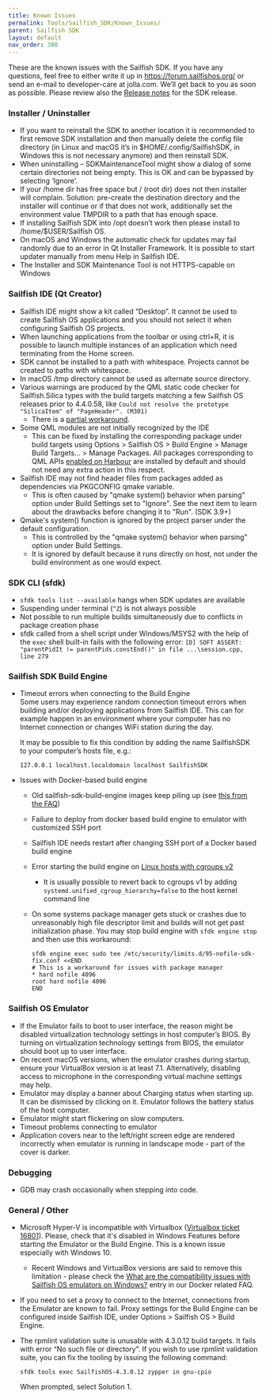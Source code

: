```yaml
---
title: Known Issues
permalink: Tools/Sailfish_SDK/Known_Issues/
parent: Sailfish SDK
layout: default
nav_order: 300
---
```


These are the known issues with the Sailfish SDK. If you have any questions, feel free to either write it up in <https://forum.sailfishos.org/> or send an e-mail to developer-care at jolla.com. We’ll get back to you as soon as possible. Please review also the [Release notes](/Tools/Sailfish_SDK#release-notes) for the SDK release.

### Installer / Uninstaller

  - If you want to reinstall the SDK to another location it is recommended to first remove SDK installation and then manually delete the config file directory (in Linux and macOS it’s in $HOME/.config/SailfishSDK, in Windows this is not necessary anymore) and then reinstall SDK.
  - When uninstalling – SDKMaintenanceTool might show a dialog of some certain directories not being empty. This is OK and can be bypassed by selecting ‘Ignore’.
  - If your /home dir has free space but / (root dir) does not then installer will complain. Solution: pre-create the destination directory and the installer will continue or if that does not work, additionally set the environment value TMPDIR to a path that has enough space.
  - If installing Sailfish SDK into /opt doesn’t work then please install to /home/$USER/Sailfish OS.
  - On macOS and Windows the automatic check for updates may fail randomly due to an error in Qt Installer Framework. It is possible to start updater manually from menu Help in Sailfish IDE.
  - The Installer and SDK Maintenance Tool is not HTTPS-capable on Windows

### Sailfish IDE (Qt Creator)

  - Sailfish IDE might show a kit called “Desktop”. It cannot be used to create Sailfish OS applications and you should not select it when configuring Sailfish OS projects.
  - When launching applications from the toolbar or using ctrl+R, it is possible to launch multiple instances of an application which need terminating from the Home screen.
  - SDK cannot be installed to a path with whitespace. Projects cannot be created to paths with whitespace.
  - In macOS /tmp directory cannot be used as alternate source directory.
  - Various warnings are produced by the QML static code checker for Sailfish.Silica types with the build targets matching a few Sailfish OS releases prior to 4.4.0.58, like `Could not resolve the prototype "SilicaItem" of "PageHeader". (M301)`
    - There is a [partial workaround](https://forum.sailfishos.org/t/resolve-error-in-qt-creator/9889/8).
  - Some QML modules are not initially recognized by the IDE
    - This can be fixed by installing the corresponding package under build targets using Options > Sailfish OS > Build Engine > Manage Build Targets… > Manage Packages. All packages corresponding to QML APIs [enabled on Harbour](https://harbour.jolla.com/faq#QML_API) are installed by default and should not need any extra action in this respect.
  - Sailfish IDE may not find header files from packages added as dependencies via PKGCONFIG qmake variable.
    - This is often caused by "qmake system() behavior when parsing" option under Build Settings set to "Ignore". See the next item to learn about the drawbacks before changing it to "Run". (SDK 3.9+)
  - Qmake's system() function is ignored by the project parser under the default configuration.
    - This is controlled by the "qmake system() behavior when parsing" option under Build Settings.
    - It is ignored by default because it runs directly on host, not under the build environment as one would expect.


### SDK CLI (sfdk)
 - `sfdk tools list --available` hangs when SDK updates are available
 - Suspending under terminal (`^Z`) is not always possible
 - Not possible to run multiple builds simultaneously due to conflicts in package creation phase
 - sfdk called from a shell script under Windows/MSYS2 with the help of the `exec` shell built-in fails with the following error: `[D] SOFT ASSERT: "parentPidIt != parentPids.constEnd()" in file ...\session.cpp, line 279`

### Sailfish SDK Build Engine

  - Timeout errors when connecting to the Build Engine\
    Some users may experience random connection timeout errors when building and/or deploying applications from Sailfish IDE. This can for example happen in an environment where your computer has no Internet connection or changes WiFi station during the day.

    It may be possible to fix this condition by adding the name SailfishSDK to your computer’s hosts file, e.g.:
    ```
    127.0.0.1 localhost.localdomain localhost SailfishSDK
    ```
  - Issues with Docker-based build engine
      - Old sailfish-sdk-build-engine images keep piling up (see [this from the FAQ](/Tools/Sailfish_SDK/FAQ#old-sailfish-os-build-engine-images-keep-piling-up-is-this-desired))
      - Failure to deploy from docker based build engine to emulator with customized SSH port
      - Sailfish IDE needs restart after changing SSH port of a Docker based build engine
      - Error starting the build engine on [Linux hosts with cgroups v2](https://forum.sailfishos.org/t/issues-with-installing-sailfish-sdk-docker-with-debian-bullseye-11/4454)
          - It is usually possible to revert back to cgroups v1 by adding `systemd.unified_cgroup_hierarchy=false` to the host kernel command line
      - On some systems package manager gets stuck or crashes due to unreasonably high file descriptor limit and builds will not get past initialization phase. You may stop build engine with `sfdk engine stop` and then use this workaround:

            sfdk engine exec sudo tee /etc/security/limits.d/95-nofile-sdk-fix.conf <<END
            # This is a workaround for issues with package manager
            * hard nofile 4096
            root hard nofile 4096
            END


### Sailfish OS Emulator

  - If the Emulator fails to boot to user interface, the reason might be disabled virtualization technology settings in host computer’s BIOS. By turning on virtualization technology settings from BIOS, the emulator should boot up to user interface.
  - On recent macOS versions, when the emulator crashes during startup, ensure your VirtualBox version is at least 7.1. Alternatively, disabling access to microphone in the corresponding virtual machine settings may help.
  - Emulator may display a banner about Charging status when starting up. It can be dismissed by clicking on it. Emulator follows the battery status of the host computer.
  - Emulator might start flickering on slow computers.
  - Timeout problems connecting to emulator
  - Application covers near to the left/right screen edge are rendered incorrectly when emulator is running in landscape mode - part of the cover is darker.

### Debugging

  - GDB may crash occasionally when stepping into code.

### General / Other

  - Microsoft Hyper-V is incompatible with Virtualbox ([Virtualbox ticket 16801](https://www.virtualbox.org/ticket/16801)). Please, check that it's disabled in Windows Features before starting the Emulator or the Build Engine. This is a known issue especially with Windows 10.
      - Recent Windows and VirtualBox versions are said to remove this limitation - please check the [What are the compatibility issues with Sailfish OS emulators on Windows?](/Tools/Sailfish_SDK/FAQ#what-are-the-compatibility-issues-with-sailfish-os-emulators-on-windows) entry in our Docker related FAQ.
  - If you need to set a proxy to connect to the Internet, connections from the Emulator are known to fail. Proxy settings for the Build Engine can be configured inside Sailfish IDE, under Options \> Sailfish OS \> Build Engine.
  - The rpmlint validation suite is unusable with 4.3.0.12 build targets. It fails with error “No such file or directory”. If you wish to use rpmlint validation suite, you can fix the tooling by issuing the following command:

        sfdk tools exec SailfishOS-4.3.0.12 zypper in gnu-cpio

    When prompted, select Solution 1.
